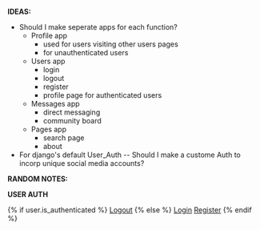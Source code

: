 **IDEAS:**
- Should I make seperate apps for each function? 
    - Profile app
        - used for users visiting other users pages
        - for unauthenticated users
    - Users app
        - login
        - logout
        - register
        - profile page for authenticated users
    - Messages app
        - direct messaging
        - community board
    - Pages app
        - search page
        - about
- For django's default User_Auth -- Should I make a custome Auth to incorp unique social media accounts?


**RANDOM NOTES:**



**USER AUTH**
<!-- THIS IS HOW YOU REMOVE LOGIN/REGISTER IF LOGGED IN ON NAV -->
{% if user.is_authenticated %}
    <a class="nav-item nav-link" href="{% url 'logout' %}">Logout</a>
{% else %}
    <a class="nav-item nav-link" href="{% url 'login' %}">Login</a>
    <a class="nav-item nav-link" href="{% url 'register' %}">Register</a>
{% endif %}

